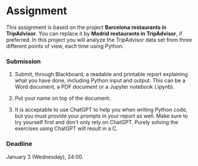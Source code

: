 # Assignment

This assignment is based on the project **Barcelona restaurants in TripAdvisor**. You can replace it by **Madrid restaurants in TripAdvisor**, if preferred. In this project you will analyze the TripAdvisor data set from three different points of view, each time using Python.

### Submission

1. Submit, through Blackboard, a readable and printable report explaining what you have done, including Python input and output. This can be a Word document, a PDF document or a Jupyter notebook (.ipynb).

2. Put your name on top of the document.

3. It is acceptable to use ChatGPT to help you when writing Python code, but you must provide your prompts in your report as well. Make sure to try yourself first and don't only rely on ChatGPT. Purely solving the exercises using ChatGPT will result in a C.

### Deadline

January 3 (Wednesday), 24:00.
